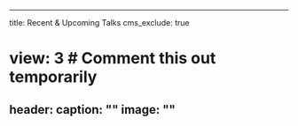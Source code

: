 
---
title: Recent & Upcoming Talks
cms_exclude: true
# view: 3  # Comment this out temporarily

header:
  caption: ""
  image: ""
---

